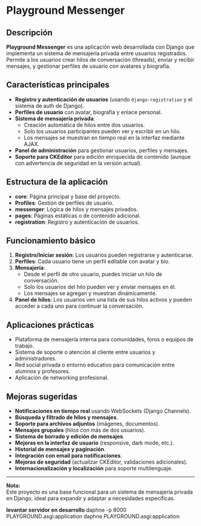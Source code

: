 # Playground Messenger

## Descripción

**Playground Messenger** es una aplicación web desarrollada con Django que implementa un sistema de mensajería privada entre usuarios registrados. Permite a los usuarios crear hilos de conversación (threads), enviar y recibir mensajes, y gestionar perfiles de usuario con avatares y biografía.

## Características principales

- **Registro y autenticación de usuarios** (usando `django-registration` y el sistema de auth de Django).
- **Perfiles de usuario** con avatar, biografía y enlace personal.
- **Sistema de mensajería privada**:
  - Creación automática de hilos entre dos usuarios.
  - Solo los usuarios participantes pueden ver y escribir en un hilo.
  - Los mensajes se muestran en tiempo real en la interfaz mediante AJAX.
- **Panel de administración** para gestionar usuarios, perfiles y mensajes.
- **Soporte para CKEditor** para edición enriquecida de contenido (aunque con advertencia de seguridad en la versión actual).

## Estructura de la aplicación

- **core**: Página principal y base del proyecto.
- **Profiles**: Gestión de perfiles de usuario.
- **messenger**: Lógica de hilos y mensajes privados.
- **pages**: Páginas estáticas o de contenido adicional.
- **registration**: Registro y autenticación de usuarios.

## Funcionamiento básico

1. **Registro/Iniciar sesión**: Los usuarios pueden registrarse y autenticarse.
2. **Perfiles**: Cada usuario tiene un perfil editable con avatar y bio.
3. **Mensajería**:
   - Desde el perfil de otro usuario, puedes iniciar un hilo de conversación.
   - Solo los usuarios del hilo pueden ver y enviar mensajes en él.
   - Los mensajes se agregan y muestran dinámicamente.
4. **Panel de hilos**: Los usuarios ven una lista de sus hilos activos y pueden acceder a cada uno para continuar la conversación.

## Aplicaciones prácticas

- Plataforma de mensajería interna para comunidades, foros o equipos de trabajo.
- Sistema de soporte o atención al cliente entre usuarios y administradores.
- Red social privada o entorno educativo para comunicación entre alumnos y profesores.
- Aplicación de networking profesional.

## Mejoras sugeridas

- **Notificaciones en tiempo real** usando WebSockets (Django Channels).
- **Búsqueda y filtrado de hilos y mensajes**.
- **Soporte para archivos adjuntos** (imágenes, documentos).
- **Mensajes grupales** (hilos con más de dos usuarios).
- **Sistema de borrado y edición de mensajes**.
- **Mejoras en la interfaz de usuario** (responsive, dark mode, etc.).
- **Historial de mensajes y paginación**.
- **Integración con email para notificaciones**.
- **Mejoras de seguridad** (actualizar CKEditor, validaciones adicionales).
- **Internacionalización y localización** para soporte multilenguaje.

---

**Nota:**  
Este proyecto es una base funcional para un sistema de mensajería privada en Django, ideal para expandir y adaptar a necesidades específicas.

**levantar servidor en desarrollo**
daphne -p 8000 PLAYGROUND.asgi:application
daphne PLAYGROUND.asgi:application